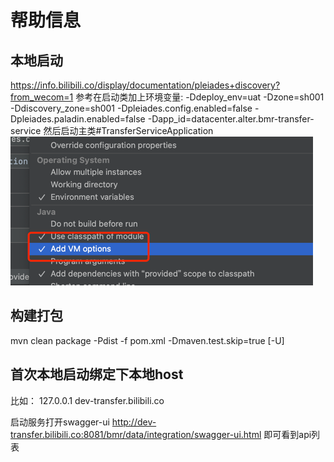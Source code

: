 # 帮助信息

## 本地启动
  https://info.bilibili.co/display/documentation/pleiades+discovery?from_wecom=1
  参考在启动类加上环境变量:
  -Ddeploy_env=uat -Dzone=sh001 -Ddiscovery_zone=sh001 -Dpleiades.config.enabled=false -Dpleiades.paladin.enabled=false -Dapp_id=datacenter.alter.bmr-transfer-service
  然后启动主类#TransferServiceApplication
  ![img.png](img.png)
## 构建打包
  mvn clean package -Pdist -f pom.xml -Dmaven.test.skip=true [-U]

## 首次本地启动绑定下本地host
比如：
127.0.0.1  dev-transfer.bilibili.co

启动服务打开swagger-ui
http://dev-transfer.bilibili.co:8081/bmr/data/integration/swagger-ui.html
即可看到api列表


